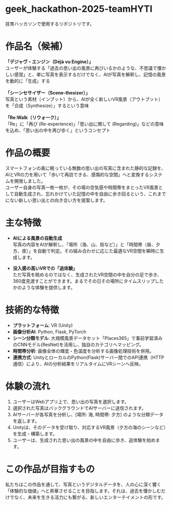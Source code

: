 # geek_hackathon-2025-teamHYTI
技育ハッカソンで使用するリポジトリです。

# 作品名（候補）
**「デジャヴ・エンジン（Déjà vu Engine）」** <br>
ユーザーが体験する「過去の思い出の風景に再びいるかのような、不思議で懐かしい感覚」と、単に写真を表示するだけでなく、AIが写真を解釈し、記憶の風景を動的に「生成」する <br>
<br>
**「シーンセサイザー（Scene-thesizer）」**<br>
写真という素材（インプット）から、AIが全く新しいVR風景（アウトプット）を「合成（Synthesize）」するという意味<br>
<br>
**「Re:Walk（リウォーク）」**<br>
「Re」に「再び (Re-experience)」「思い出に関して (Regarding)」などの意味を込め、「思い出の中を再び歩く」というコンセプト<br>

# 作品の概要
スマートフォンの奥に眠っている無数の思い出の写真に含まれた静的な記録を、AIとVRの力を用いて「歩いて再訪できる、感傷的な空間」へと変換するシステムを開発しました。<br>
ユーザー自身の写真一枚一枚が、その場の空気感や時間帯をまとったVR風景として自動生成され、忘れかけていた記憶の中を自由に歩き回るという、これまでにない新しい思い出との向き合い方を提案します。

# 主な特徴
* **AIによる風景の自動生成**<br>
写真の内容をAIが解釈し、「場所（海、山、街など）」と「時間帯（昼、夕方、夜）」を自動で判定。その組み合わせに応じた最適なVR空間を瞬時に生成します。

* **没入感の高いVRでの「追体験」**<br>
ただ写真を眺めるのではなく、生成されたVR空間の中を自分の足で歩き、360度見渡すことができます。まるでその日その場所にタイムスリップしたかのような体験を提供します。

# 技術的な特徴
* **プラットフォーム**: VR (Unity)
* **画像分析AI**: Python, Flask, PyTorch
* **シーン分類モデル**: 大規模風景データセット「Places365」で事前学習済みのCNNモデル(ResNet)を活用し、独自のカテゴリへマッピング。
* **時間帯分析**: 画像全体の輝度・色温度を分析する画像処理技術を併用。
* **連携方式**: UnityとローカルのPython(Flask)サーバー間でのAPI連携（HTTP通信）により、AIの分析結果をリアルタイムにVRシーンへ反映。

# 体験の流れ
1. ユーザーはWebアプリ上で、思い出の写真を選択します。
2. 選択された写真はバックグラウンドでAIサーバーに送信されます。
3. AIサーバーが各写真を分析し、[場所: 海, 時間帯: 夕方] のような分類データを返します。
4. Unityは、そのデータを受け取り、対応するVR風景（夕方の海のシーンなど）を生成・構築します。
5. ユーザーは、生成された思い出の風景の中を自由に歩き、追体験を始めます。

# この作品が目指すもの
私たちはこの作品を通して、写真というデジタルデータを、人の心に深く響く「体験的な価値」へと昇華させることを目指します。それは、過去を懐かしむだけでなく、未来を生きる活力にも繋がる、新しいエンターテイメントの形です。

